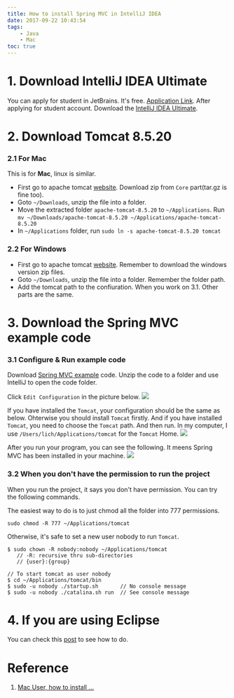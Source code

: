 ```yaml
---
title: How to install Spring MVC in IntelliJ IDEA
date: 2017-09-22 10:43:54
tags:
    - Java
    - Mac
toc: true
---
```


# 1. Download IntelliJ IDEA Ultimate
You can apply for student in JetBrains. It's free. [Application Link](https://www.jetbrains.com/student/).
After applying for student account. Download the [IntelliJ IDEA Ultimate](https://www.jetbrains.com/idea/download/).

<!-- more -->

# 2. Download Tomcat 8.5.20
### 2.1 For Mac
This is for **Mac**, linux is similar.
- First go to apache tomcat [website](https://tomcat.apache.org/download-80.cgi#8.5.20). Download zip from `Core` part(tar.gz is fine too).
- Goto `~/Downloads`, unzip the file into a folder.
- Move the extracted folder `apache-tomcat-8.5.20` to `~/Applications`. Run `mv ~/Downloads/apache-tomcat-8.5.20 ~/Applications/apache-tomcat-8.5.20`
- In `~/Applications` folder, run `sudo ln -s apache-tomcat-8.5.20 tomcat`

### 2.2 For Windows
- First go to apache tomcat [website](https://tomcat.apache.org/download-80.cgi#8.5.20). Remember to download the windows version zip files.
- Goto `~/Downloads`, unzip the file into a folder. Remember the folder path.
- Add the tomcat path to the confiuration. When you work on 3.1. Other parts are the same.

# 3. Download the Spring MVC example code
### 3.1 Configure & Run example code
Download [Spring MVC example](https://github.com/vivlai/SpringMVC) code. Unzip the code to a folder and use IntelliJ to open the code folder.

Click `Edit Configuration` in the picture below.
![](http://7xrh75.com1.z0.glb.clouddn.com/SpringMVC1.png)

If you have installed the `Tomcat`, your configuration should be the same as below. Ohterwise you should install `Tomcat` firstly. And if you have installed `Tomcat`, you need to choose the `Tomcat` path. And then run. In my computer, I use `/Users/lich/Applications/tomcat` for the `Tomcat` Home.
![](http://7xrh75.com1.z0.glb.clouddn.com/SpringMVC2.png)

After you run your program, you can see the following. It meens Spring MVC has been installed in your machine.
![](http://7xrh75.com1.z0.glb.clouddn.com/SpringMVC3.png)

### 3.2 When you don't have the permission to run the project
When you run the project, it says you don't have permission. You can try the following commands.

The easiest way to do is to just chmod all the folder into 777 permissions.
```
sudo chmod -R 777 ~/Applications/tomcat
```
Otherwise, it's safe to set a new user nobody to run `Tomcat`.
```
$ sudo chown -R nobody:nobody ~/Applications/tomcat
   // -R: recursive thru sub-directories
   // {user}:{group}
 
// To start tomcat as user nobody
$ cd ~/Applications/tomcat/bin
$ sudo -u nobody ./startup.sh       // No console message
$ sudo -u nobody ./catalina.sh run  // See console message
```

# 4. If you are using Eclipse
You can check this [post](http://www.mkyong.com/spring-mvc/spring-mvc-hello-world-example/) to see how to do. 


# Reference
1. [Mac User, how to install ...](https://www.ntu.edu.sg/home/ehchua/programming/howto/MacUsers_HowTo.html)